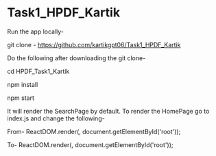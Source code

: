 # Task1_HPDF_Kartik

Run the app locally-

git clone - https://github.com/kartikgpt06/Task1_HPDF_Kartik

Do the following after downloading the git clone-

cd HPDF_Task1_Kartik

npm install

npm start

It will render the SearchPage by default. To render the HomePage go to index.js and change the following-

From- ReactDOM.render(<SearchPage />, document.getElementById('root'));

To- ReactDOM.render(<HomePage />, document.getElementById('root'));

